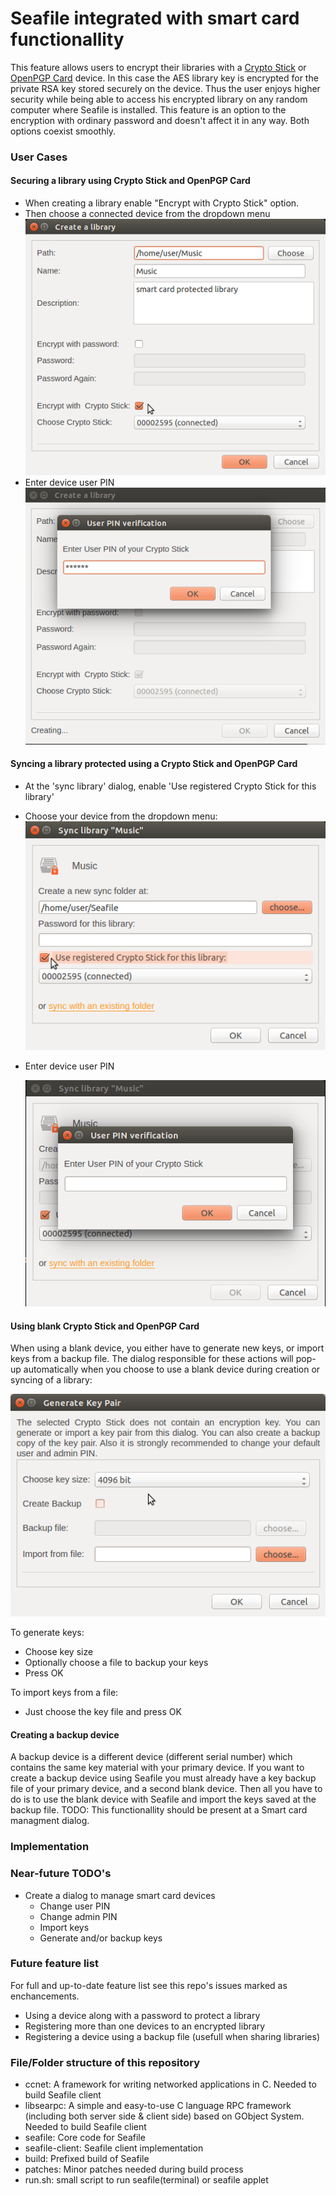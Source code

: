 Seafile integrated with smart card functionallity
=================================================

This feature allows users to encrypt their libraries with a [Crypto Stick](http://crypto-stick.com/) or [OpenPGP Card](http://g10code.com/p-card.html) device. In this case the AES library key is encrypted for the private RSA key stored securely on the device. Thus the user enjoys higher security while being able to access his encrypted library on any random computer where Seafile is installed. This feature is an option to the encryption with ordinary password and doesn't affect it in any way. Both options coexist smoothly.

### User Cases

#### Securing a library using Crypto Stick and OpenPGP Card
* When creating a library enable "Encrypt with Crypto Stick" option.
* Then choose a connected device from the dropdown menu
   ![Creating a new smart-card secured lib](https://github.com/ggkitsas/seafile-cryptostick/blob/master/screenshots/create-lib-smart-card.png)
* Enter device user PIN
   ![User PIN for creating](https://github.com/ggkitsas/seafile-cryptostick/blob/master/screenshots/create-lib-smart-card-user-pin.png)


#### Syncing a library protected using a Crypto Stick and OpenPGP Card
* At the 'sync library' dialog, enable 'Use registered Crypto Stick for this library'
* Choose your device from the dropdown menu:
   ![Syncing using a smart card device](https://github.com/ggkitsas/seafile-cryptostick/blob/master/screenshots/sync-lib-smart-card.png)
* Enter device user PIN

   ![User PIN when syncing](https://github.com/ggkitsas/seafile-cryptostick/blob/master/screenshots/sync-lib-smart-card-user-pin.png)

#### Using blank Crypto Stick and OpenPGP Card
When using a blank device, you either have to generate new keys, or import keys from a backup file. The dialog responsible for these actions will pop-up automatically when you choose to use a blank device during creation or syncing of a library:

![Generate/Import keys](https://github.com/ggkitsas/seafile-cryptostick/blob/master/screenshots/generate-import-key.png)

To generate keys:
* Choose key size
* Optionally choose a file to backup your keys
* Press OK

To import keys from a file:
* Just choose the key file and press OK


#### Creating a backup device
A backup device is a different device (different serial number) which contains the same key material with your primary device.
If you want to create a backup device using Seafile you must already have a key backup file of your primary device, and a second blank device. Then all you have to do is to use the blank device with Seafile and import the keys saved at the backup file. 
TODO: This functionallity should be present at a Smart card managment dialog.


### Implementation

### Near-future TODO's
* Create a dialog to manage smart card devices
  * Change user PIN
  * Change admin PIN
  * Import keys
  * Generate and/or backup keys


### Future feature list
For full and up-to-date feature list see this repo's issues marked as enchancements.

* Using a device along with a password to protect a library
* Registering more than one devices to an encrypted library
* Registering a device using a backup file (usefull when sharing libraries)

### File/Folder structure of this repository
* ccnet:
A framework for writing networked applications in C. Needed to build Seafile client
* libsearpc:
A simple and easy-to-use C language RPC framework (including both server side & client side) based on GObject System. Needed to build Seafile client
* seafile:
Core code for Seafile
* seafile-client:
Seafile client implementation
* build:
Prefixed build of Seafile
* patches:
Minor patches needed during build process
* run.sh:
small script to run seafile(terminal) or seafile applet
